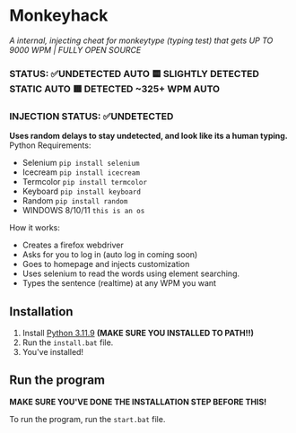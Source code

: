 # Monkeyhack
*A internal, injecting cheat for monkeytype (typing test) that gets UP TO 9000 WPM | FULLY OPEN SOURCE*
### STATUS: ✅**UNDETECTED AUTO** 🟨 SLIGHTLY DETECTED STATIC AUTO 🟥 DETECTED ~325+ WPM AUTO
### INJECTION STATUS: ✅**UNDETECTED**
**Uses random delays to stay undetected, and look like its a human typing.**
Python Requirements:
- Selenium `pip install selenium`
- Icecream `pip install icecream`
- Termcolor `pip install termcolor`
- Keyboard `pip install keyboard`
- Random `pip install random`
- WINDOWS 8/10/11 `this is an os`

How it works:
- Creates a firefox webdriver
- Asks for you to log in (auto log in coming soon)
- Goes to homepage and injects customization
- Uses selenium to read the words using element searching.
- Types the sentence (realtime) at any WPM you want

## Installation
1. Install [Python 3.11.9](https://www.python.org/downloads/release/python-3119/) **(MAKE SURE YOU INSTALLED TO PATH!!)**
2. Run the `install.bat` file.
3. You've installed!

## Run the program
**MAKE SURE YOU'VE DONE THE INSTALLATION STEP BEFORE THIS!**

To run the program, run the `start.bat` file.
